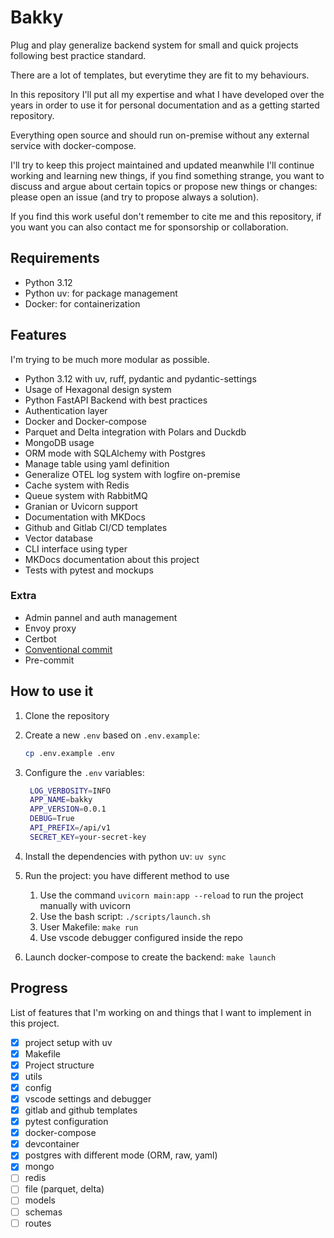 # Bakky

Plug and play generalize backend system for small and quick projects following best practice standard.

There are a lot of templates, but everytime they are fit to my behaviours.

In this repository I'll put all my expertise and what I have developed over the years in order to use it for personal documentation and as a getting started repository.

Everything open source and should run on-premise without any external service with docker-compose.

I'll try to keep this project maintained and updated meanwhile I'll continue working and learning new things, if you find something strange, you want to discuss and argue about certain topics or propose new things or changes: please open an issue (and try to propose always a solution).

If you find this work useful don't remember to cite me and this repository, if you want you can also contact me for sponsorship or collaboration.

## Requirements

- Python 3.12
- Python uv: for package management
- Docker: for containerization

## Features

I'm trying to be much more modular as possible.

- Python 3.12 with uv, ruff, pydantic and pydantic-settings
- Usage of Hexagonal design system
- Python FastAPI Backend with best practices
- Authentication layer
- Docker and Docker-compose
- Parquet and Delta integration with Polars and Duckdb
- MongoDB usage
- ORM mode with SQLAlchemy with Postgres
- Manage table using yaml definition
- Generalize OTEL log system with logfire on-premise
- Cache system with Redis
- Queue system with RabbitMQ
- Granian or Uvicorn support
- Documentation with MKDocs
- Github and Gitlab CI/CD templates
- Vector database
- CLI interface using typer
- MKDocs documentation about this project
- Tests with pytest and mockups

### Extra

- Admin pannel and auth management
- Envoy proxy
- Certbot
- [Conventional commit](https://www.conventionalcommits.org/en/v1.0.0/)
- Pre-commit

## How to use it

1. Clone the repository
2. Create a new `.env` based on `.env.example`:

   ```bash
   cp .env.example .env
   ```

3. Configure the `.env` variables:

   ```bash
    LOG_VERBOSITY=INFO
    APP_NAME=bakky
    APP_VERSION=0.0.1
    DEBUG=True
    API_PREFIX=/api/v1
    SECRET_KEY=your-secret-key
   ```

4. Install the dependencies with python uv: `uv sync`
5. Run the project: you have different method to use
   1. Use the command `uvicorn main:app --reload` to run the project manually with uvicorn
   2. Use the bash script: `./scripts/launch.sh`
   3. User Makefile: `make run`
   4. Use vscode debugger configured inside the repo
6. Launch docker-compose to create the backend: `make launch`

## Progress

List of features that I'm working on and things that I want to implement in this project.

- [x] project setup with uv
- [x] Makefile
- [x] Project structure
- [x] utils
- [x] config
- [x] vscode settings and debugger
- [x] gitlab and github templates
- [x] pytest configuration
- [x] docker-compose
- [x] devcontainer
- [x] postgres with different mode (ORM, raw, yaml)
- [x] mongo
- [ ] redis
- [ ] file (parquet, delta)
- [ ] models
- [ ] schemas
- [ ] routes
